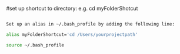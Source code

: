 #set up shortcut to directory: e.g. cd myFolderShotcut

```bash

Set up an alias in ~/.bash_profile by adding the following line:

alias myFolderShortcut='cd /Users/yourprojectpath'

source ~/.bash_profile

```